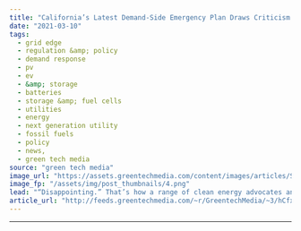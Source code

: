 ```yaml
---
title: "California’s Latest Demand-Side Emergency Plan Draws Criticism From Providers"
date: "2021-03-10"
tags: 
  - grid edge
  - regulation &amp; policy
  - demand response
  - pv
  - ev
  - &amp; storage
  - batteries
  - storage &amp; fuel cells
  - utilities
  - energy
  - next generation utility
  - fossil fuels
  - policy
  - news,
  - green tech media
source: "green tech media"
image_url: "https://assets.greentechmedia.com/content/images/articles/San_Jose_California_Homes_XL_Shutterstock.jpg"
image_fp: "/assets/img/post_thumbnails/4.png"
lead: "“Disappointing.” That’s how a range of clean energy advocates and demand response providers are describing the California Public Utilities Commission’s latest plan to prevent a repeat of the state’s August 2020 rolling blackouts this coming summer. T ..."
article_url: "http://feeds.greentechmedia.com/~r/GreentechMedia/~3/hCfxobT7Mj0/californias-latest-demand-side-emergency-plan-takes-heat-from-providers"
---
```


---
